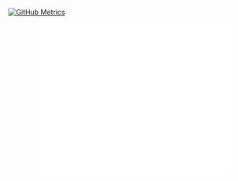 [![GitHub Metrics](https://github.com/tdupoiron/tdupoiron/actions/workflows/profile.yml/badge.svg)](https://github.com/tdupoiron/tdupoiron/actions/workflows/profile.yml)

<p align="center">
<img width="80%" src="github-metrics.svg" alt="GitHub Metrics">
</p>
